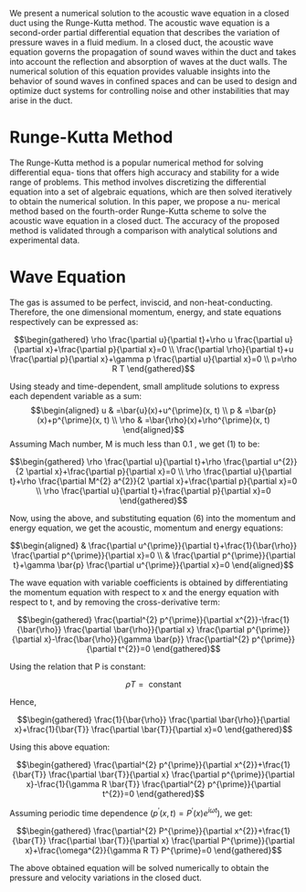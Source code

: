 We present a numerical solution to the acoustic wave equation in a closed
duct using the Runge-Kutta method. The acoustic wave equation is a second-order partial
differential equation that describes the variation of pressure waves in a fluid medium. In
a closed duct, the acoustic wave equation governs the propagation of sound waves within
the duct and takes into account the reflection and absorption of waves at the duct walls.
The numerical solution of this equation provides valuable insights into the behavior of
sound waves in confined spaces and can be used to design and optimize duct systems for
controlling noise and other instabilities that may arise in the duct.
# Runge-Kutta Method
The Runge-Kutta method is a popular numerical method for solving differential equa-
tions that offers high accuracy and stability for a wide range of problems. This method
involves discretizing the differential equation into a set of algebraic equations, which are
then solved iteratively to obtain the numerical solution. In this paper, we propose a nu-
merical method based on the fourth-order Runge-Kutta scheme to solve the acoustic wave
equation in a closed duct. The accuracy of the proposed method is validated through a
comparison with analytical solutions and experimental data.

# Wave Equation

The gas is assumed to be perfect, inviscid, and non-heat-conducting.
Therefore, the one dimensional momentum, energy, and state equations
respectively can be expressed as:

$$\begin{gathered}
    \rho \frac{\partial u}{\partial t}+\rho u \frac{\partial u}{\partial x}+\frac{\partial p}{\partial x}=0 \\
    \frac{\partial \rho}{\partial t}+u \frac{\partial p}{\partial x}+\gamma p \frac{\partial u}{\partial x}=0 \\
     p=\rho R T
\end{gathered}$$

Using steady and time-dependent, small amplitude solutions to express
each dependent variable as a sum: $$\begin{aligned}
u & =\bar{u}(x)+u^{\prime}(x, t) \\
p & =\bar{p}(x)+p^{\prime}(x, t) \\
\rho & =\bar{\rho}(x)+\rho^{\prime}(x, t)
\end{aligned}$$ Assuming Mach number, $\mathrm{M}$ is much less than 0.1
, we get (1) to be:

$$\begin{gathered}
\rho \frac{\partial u}{\partial t}+\rho \frac{\partial u^{2}}{2 \partial x}+\frac{\partial p}{\partial x}=0 \\
\rho \frac{\partial u}{\partial t}+\rho \frac{\partial M^{2} a^{2}}{2 \partial x}+\frac{\partial p}{\partial x}=0 \\
\rho \frac{\partial u}{\partial t}+\frac{\partial p}{\partial x}=0
\end{gathered}$$

Now, using the above, and substituting equation (6) into the momentum
and energy equation, we get the acoustic, momentum and energy equations:

$$\begin{aligned}
& \frac{\partial u^{\prime}}{\partial t}+\frac{1}{\bar{\rho}} \frac{\partial p^{\prime}}{\partial x}=0 \\
& \frac{\partial p^{\prime}}{\partial t}+\gamma \bar{p} \frac{\partial u^{\prime}}{\partial x}=0
\end{aligned}$$

The wave equation with variable coefficients is obtained by
differentiating the momentum equation with respect to $\mathrm{x}$ and
the energy equation with respect to t, and by removing the
cross-derivative term:

$$\begin{gathered}
\frac{\partial^{2} p^{\prime}}{\partial x^{2}}-\frac{1}{\bar{\rho}} \frac{\partial \bar{\rho}}{\partial x} \frac{\partial p^{\prime}}{\partial x}-\frac{\bar{\rho}}{\gamma \bar{p}} \frac{\partial^{2} p^{\prime}}{\partial t^{2}}=0
\end{gathered}$$

Using the relation that $\mathrm{P}$ is constant:

$$\rho T=\text { constant }$$

Hence,

$$\begin{gathered}
\frac{1}{\bar{\rho}} \frac{\partial \bar{\rho}}{\partial x}+\frac{1}{\bar{T}} \frac{\partial \bar{T}}{\partial x}=0
\end{gathered}$$

Using this above equation:

$$\begin{gathered}
\frac{\partial^{2} p^{\prime}}{\partial x^{2}}+\frac{1}{\bar{T}} \frac{\partial \bar{T}}{\partial x} \frac{\partial p^{\prime}}{\partial x}-\frac{1}{\gamma R \bar{T}} \frac{\partial^{2} p^{\prime}}{\partial t^{2}}=0
\end{gathered}$$

Assuming periodic time dependence
$\left(p^{\prime}(x, t)=P^{\prime}(x) e^{i \omega t}\right)$, we get:

$$\begin{gathered}
\frac{\partial^{2} P^{\prime}}{\partial x^{2}}+\frac{1}{\bar{T}} \frac{\partial \bar{T}}{\partial x} \frac{\partial P^{\prime}}{\partial x}+\frac{\omega^{2}}{\gamma R T} P^{\prime}=0
\end{gathered}$$

The above obtained equation will be solved numerically to obtain the
pressure and velocity variations in the closed duct.


